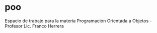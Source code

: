 # poo
Espacio de trabajo para la materia Programacion Orientada a Objetos - Profesor Lic. Franco Herrera
